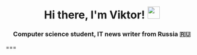 <h1 align="center">
  Hi there, I'm Viktor!
  <img src="https://github.com/blackcater/blackcater/raw/main/images/Hi.gif" height="32"/>
</h1>
<h3 align="center">
  Computer science student, IT news writer from Russia 🇷🇺
</h3>
===
